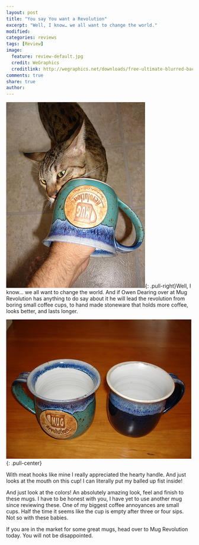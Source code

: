 ```yaml
---
layout: post
title: "You say You want a Revolution"
excerpt: "Well, I know… we all want to change the world."
modified: 
categories: reviews
tags: [Review]
image:
  feature: review-default.jpg
  credit: WeGraphics
  creditlink: http://wegraphics.net/downloads/free-ultimate-blurred-background-pack/
comments: true
share: true
author: 
---
```

![Mug Revolution](/images/1054319909_e73501f65f.jpg){: .pull-right}Well, I know… we all want to change the world. And if Owen Dearing over at Mug Revolution has anything to do say about it he will lead the revolution from boring small coffee cups, to hand made stoneware that holds more coffee, looks better, and lasts longer.

![Mug Revolution](/images/1055176646_34fe922928.jpg){: .pull-center}

With meat hooks like mine I really appreciated the hearty handle. And just looks at the mouth on this cup! I can literally put my balled up fist inside!

And just look at the colors! An absolutely amazing look, feel and finish to these mugs. I have to be honest with you, I have yet to use another mug since reviewing these. One of my biggest coffee annoyances are small cups. Half the time it seems like the cup is empty after three or four sips. Not so with these babies.

If you are in the market for some great mugs, head over to Mug Revolution today. You will not be disappointed.